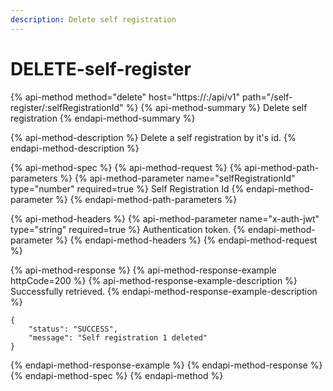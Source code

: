 ```yaml
---
description: Delete self registration
---
```


# DELETE-self-register

{% api-method method="delete" host="https://<host>:<port>/api/v1" path="/self-register/:selfRegistrationId" %}
{% api-method-summary %}
Delete self registration
{% endapi-method-summary %}

{% api-method-description %}
Delete a self registration by it's id.
{% endapi-method-description %}

{% api-method-spec %}
{% api-method-request %}
{% api-method-path-parameters %}
{% api-method-parameter name="selfRegistrationId" type="number" required=true %}
Self Registration Id
{% endapi-method-parameter %}
{% endapi-method-path-parameters %}

{% api-method-headers %}
{% api-method-parameter name="x-auth-jwt" type="string" required=true %}
Authentication token.
{% endapi-method-parameter %}
{% endapi-method-headers %}
{% endapi-method-request %}

{% api-method-response %}
{% api-method-response-example httpCode=200 %}
{% api-method-response-example-description %}
Successfully retrieved.
{% endapi-method-response-example-description %}

```
{
    "status": "SUCCESS",
    "message": "Self registration 1 deleted"
}
```
{% endapi-method-response-example %}
{% endapi-method-response %}
{% endapi-method-spec %}
{% endapi-method %}



